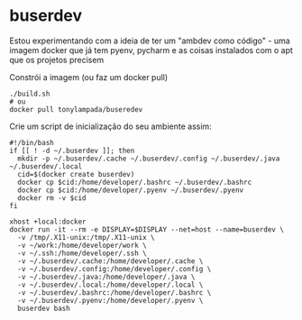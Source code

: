 # buserdev

Estou experimentando com a ideia de ter um "ambdev como código" - uma imagem docker que já tem pyenv, pycharm e as coisas instalados com o apt que os projetos precisem

Constrói a imagem (ou faz um docker pull)

```
./build.sh
# ou
docker pull tonylampada/buseredev
```

Crie um script de inicialização do seu ambiente assim:

```
#!/bin/bash
if [[ ! -d ~/.buserdev ]]; then
  mkdir -p ~/.buserdev/.cache ~/.buserdev/.config ~/.buserdev/.java ~/.buserdev/.local
  cid=$(docker create buserdev)
  docker cp $cid:/home/developer/.bashrc ~/.buserdev/.bashrc
  docker cp $cid:/home/developer/.pyenv ~/.buserdev/.pyenv
  docker rm -v $cid
fi

xhost +local:docker
docker run -it --rm -e DISPLAY=$DISPLAY --net=host --name=buserdev \
  -v /tmp/.X11-unix:/tmp/.X11-unix \
  -v ~/work:/home/developer/work \
  -v ~/.ssh:/home/developer/.ssh \
  -v ~/.buserdev/.cache:/home/developer/.cache \
  -v ~/.buserdev/.config:/home/developer/.config \
  -v ~/.buserdev/.java:/home/developer/.java \
  -v ~/.buserdev/.local:/home/developer/.local \
  -v ~/.buserdev/.bashrc:/home/developer/.bashrc \
  -v ~/.buserdev/.pyenv:/home/developer/.pyenv \
  buserdev bash
```
